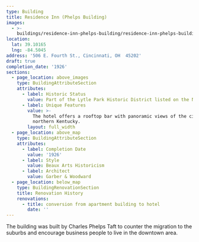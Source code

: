 ```yaml
---
type: Building
title: Residence Inn (Phelps Building)
images:
  - >-
    buildings/residence-inn-phelps-building/residence-inn-phelps-building-0_j5awpc
location:
  lat: 39.10165
  lng: -84.5045
address: '506 E. Fourth St., Cincinnati, OH  45202'
draft: true
completion_date: '1926'
sections:
  - page_location: above_images
    type: BuildingAttributeSection
    attributes:
      - label: Historic Status
        value: Part of the Lytle Park Historic District listed on the NRHP in 1976.
      - label: Unique Features
        value: >-
          The hotel offers a rooftop bar with panoramic views of the city and
          northern Kentucky.
        layout: full_width
  - page_location: above_map
    type: BuildingAttributeSection
    attributes:
      - label: Completion Date
        value: '1926'
      - label: Style
        value: Beaux Arts Historicism
      - label: Architect
        value: Garber & Woodward
  - page_location: below_map
    type: BuildingRenovationSection
    title: Renovation History
    renovations:
      - title: conversion from apartment building to hotel
        date: ''
---
```


The building was built by Charles Phelps Taft to counter the migration to the suburbs and encourage business people to live in the downtown area.
